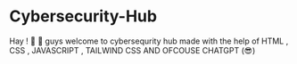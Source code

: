 # Cybersecurity-Hub
Hay ! 💫 🚀 guys welcome to cybersequrity hub made with the help of HTML , CSS , JAVASCRIPT , TAILWIND CSS  AND OFCOUSE CHATGPT  (😎)
